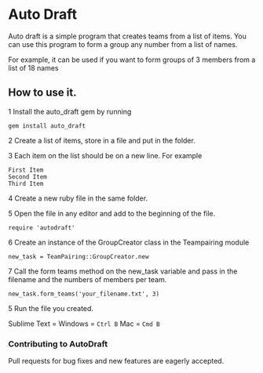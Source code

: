 # Auto Draft

Auto draft is a simple program that creates teams from a list of items. You can use this program to form a group any number from a list of names. 

For example, it can be used if you want to form groups of 3 members from a list of 18 names

## How to use it.

1 Install the auto_draft gem by running

```
gem install auto_draft
```

2 Create a list of items, store in a file and put in the folder. 

3 Each item on the list should be on a new line. For example 

```
First Item
Second Item 
Third Item
```

4 Create a new ruby file in the same folder.

5 Open the file in any editor and add to the beginning of the file. 

```
require 'autodraft'
```

6 Create an instance of the GroupCreator class in the Teampairing module

```
new_task = TeamPairing::GroupCreator.new
```
7 Call the form teams method on the new_task variable and pass in the filename and the numbers of members per team.

```
new_task.form_teams('your_filename.txt', 3)
```

5 Run the file you created. 

Sublime Text = Windows = `Ctrl B` Mac = `Cmd B`

### Contributing to AutoDraft

Pull requests for bug fixes and new features are eagerly accepted.
